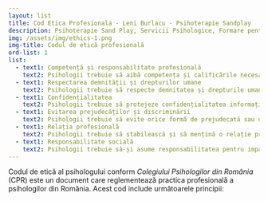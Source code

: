 ```yaml
---
layout: list
title: Cod Etica Profesionala - Leni Burlacu - Psihoterapie Sandplay
description: Psihoterapie Sand Play, Servicii Psihologice, Formare pentru Pshologi
img: /assets/img/ethics-1.png
img-title: Codul de etică profesională
ord-list: 1
list:
  - text1: Competență și responsabilitate profesională
    text2: Psihologii trebuie să aibă competența și calificările necesare pentru a practica psihologia și să-și mențină și să-și dezvolte în mod continuu abilitățile și cunoștințele profesionale. Ei trebuie să-și asume responsabilitatea pentru acțiunile și deciziile lor profesionale.
  - text1: Respectarea demnității și drepturilor umane
    text2: Psihologii trebuie să respecte demnitatea și drepturile umane ale clienților lor și să promoveze autonomia și libertatea acestora. Ei trebuie să evite orice formă de exploatare sau abuz asupra clienților lor.
  - text1: Confidențialitatea
    text2: Psihologii trebuie să protejeze confidențialitatea informațiilor obținute în timpul sesiunilor de terapie și să nu divulge informații fără consimțământul explicit al clientului, cu excepția cazurilor în care există un pericol iminent pentru viața sau siguranța clientului sau a altor persoane.
  - text1: Evitarea prejudecăților și discriminării
    text2: Psihologii trebuie să evite orice formă de prejudecată sau discriminare în relația cu clienții lor, inclusiv pe baza rasială, etnică, religioasă, de gen, orientare sexuală sau altă caracteristică protejată.
  - text1: Relația profesională
    text2: Psihologii trebuie să stabilească și să mențină o relație profesională adecvată cu clienții lor, bazată pe respect, încredere și colaborare. Ei trebuie să evite orice formă de relație duală sau conflict de interese.
  - text1: Responsabilitate socială
    text2: Psihologii trebuie să-și asume responsabilitatea pentru impactul social al practicii lor și să acționeze în interesul publicului și al comunității.
---
```


Codul de etică al psihologului conform *Colegiului Psihologilor din România* (CPR) este un document care reglementează practica profesională a psihologilor din România. Acest cod include următoarele principii:

